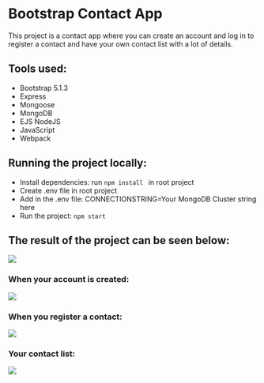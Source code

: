 # Bootstrap Contact App

This project is a contact app where you can create an account and log in to register a contact and have your own contact list with a lot of details.

## Tools used:

- Bootstrap 5.1.3
- Express
- Mongoose
- MongoDB
- EJS NodeJS
- JavaScript
- Webpack

## Running the project locally:

- Install dependencies: run `npm install ` in root project
- Create .env file in root project
- Add in the .env file: CONNECTIONSTRING=Your MongoDB Cluster string here
- Run the project: `npm start `

## The result of the project can be seen below:

![](https://i.ibb.co/R66kXFG/agenda.jpg)

### When your account is created:

![](https://i.ibb.co/kKbf1rT/login-agenda.jpg)

### When you register a contact:

![](https://i.ibb.co/KwLrQVq/contato-agenda.jpg)

### Your contact list:

![](https://i.ibb.co/68C5vhL/lista-agenda.jpg)